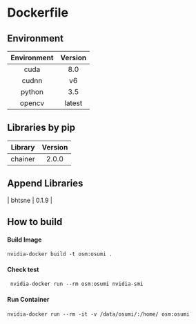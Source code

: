 # Dockerfile

## Environment

| Environment   |  Version  |
|:-------------:|:---------:|
| cuda          | 8.0       |
| cudnn         | v6        |
| python        | 3.5       |
| opencv        | latest    |

## Libraries by pip

| Library       |  Version  |
|:-------------:|:---------:|
| chainer       | 2.0.0     |

## Append Libraries
| bhtsne        | 0.1.9     |

## How to build

#### Build Image
`nvidia-docker build -t osm:osumi .`
#### Check test
` nvidia-docker run --rm osm:osumi nvidia-smi`
#### Run Container
`nvidia-docker run --rm -it -v /data/osumi/:/home/ osm:osumi`

